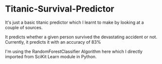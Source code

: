 # Titanic-Survival-Predictor
It's just a basic titanic predictor which I learnt to make by looking at a couple of sources.

It predicts whether a given person survived the devastating accident or not.
Currently, it predicts it with an accuracy of 83%

I'm using the RandomForestClassifier Algorithm here which I directly imported from SciKit Learn module in Python.

